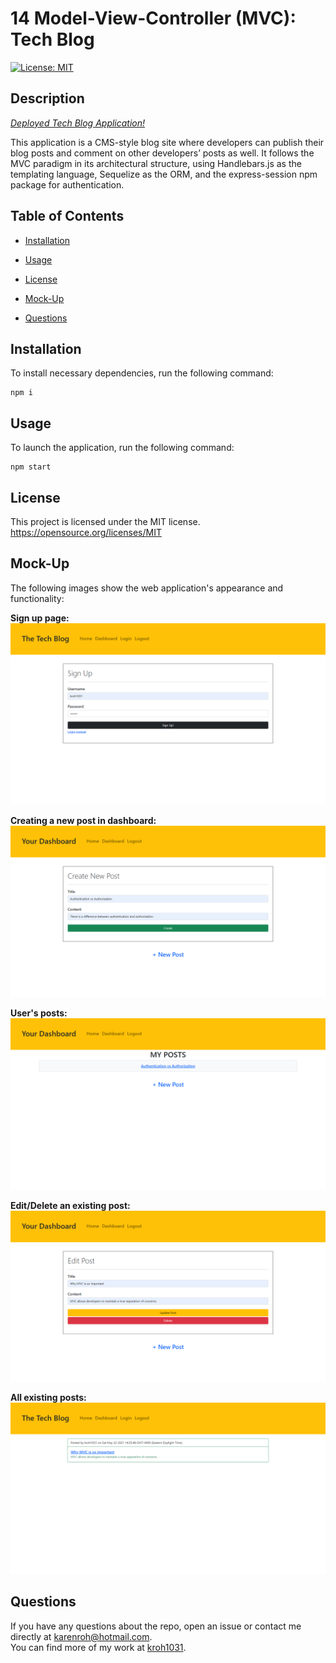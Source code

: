 # 14 Model-View-Controller (MVC): Tech Blog

[![License: MIT](https://img.shields.io/badge/License-MIT-yellow.svg)](https://opensource.org/licenses/MIT)

## Description

[_Deployed Tech Blog Application!_](https://tech-blog-app14.herokuapp.com/)

This application is a CMS-style blog site where developers can publish their blog posts and comment on other developers’ posts as well.
It follows the MVC paradigm in its architectural structure, using Handlebars.js as the templating language, Sequelize as the ORM, and the express-session npm package for authentication.

## Table of Contents

- [Installation](#installation)

- [Usage](#usage)

- [License](#license)

- [Mock-Up](#mock-up)

- [Questions](#questions)

## Installation

To install necessary dependencies, run the following command:

```
npm i
```

## Usage

To launch the application, run the following command:

```
npm start
```

## License

This project is licensed under the MIT license.  
https://opensource.org/licenses/MIT

## Mock-Up

The following images show the web application's appearance and functionality:

**Sign up page:**
![User sign up page](./assets/signup.PNG)

**Creating a new post in dashboard:**
![Creating post in dashboard](./assets/create-post.PNG)

**User's posts:**
![All user posts](./assets/user-posts.PNG)

**Edit/Delete an existing post:**
![Editing post in dashboard](./assets/edit-post.PNG)

**All existing posts:**
![All existing posts in homepage](./assets/all-posts.PNG)

## Questions

If you have any questions about the repo, open an issue or contact me directly at karenroh@hotmail.com.  
 You can find more of my work at [kroh1031](https://github.com/kroh1031).

